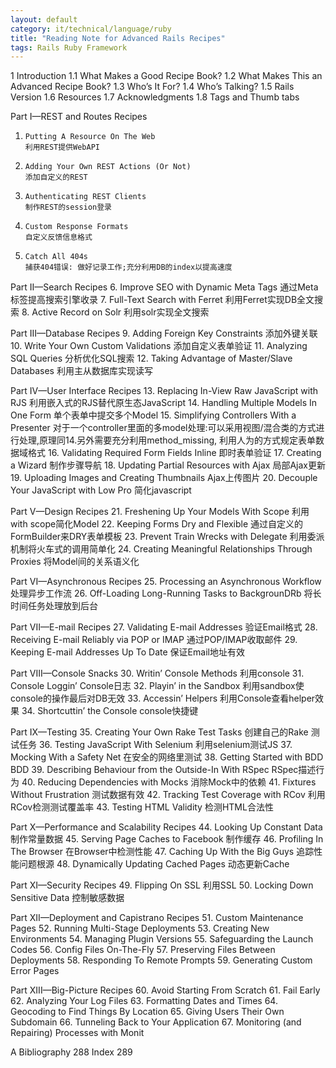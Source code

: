```yaml
---
layout: default
category: it/technical/language/ruby
title: "Reading Note for Advanced Rails Recipes"
tags: Rails Ruby Framework
---
```



1  Introduction
   1.1 What Makes a Good Recipe Book?
   1.2 What Makes This an Advanced Recipe Book?
   1.3 Who’s It For?
   1.4 Who’s Talking?
   1.5 Rails Version
   1.6 Resources
   1.7 Acknowledgments
   1.8 Tags and Thumb tabs

Part I—REST and Routes Recipes
   1.     Putting A Resource On The Web
          利用REST提供WebAPI
   2.     Adding Your Own REST Actions (Or Not)
          添加自定义的REST
   3.     Authenticating REST Clients
          制作REST的session登录
   4.     Custom Response Formats
          自定义反馈信息格式
   5.     Catch All 404s
          捕获404错误: 做好记录工作;充分利用DB的index以提高速度

Part II—Search Recipes
   6.     Improve SEO with Dynamic Meta Tags
          通过Meta标签提高搜索引擎收录
   7.     Full-Text Search with Ferret
          利用Ferret实现DB全文搜索
   8.     Active Record on Solr
          利用solr实现全文搜索

Part III—Database Recipes
   9.     Adding Foreign Key Constraints
          添加外键关联
   10.    Write Your Own Custom Validations
          添加自定义表单验证
   11.    Analyzing SQL Queries
          分析优化SQL搜索
   12.    Taking Advantage of Master/Slave Databases
          利用主从数据库实现读写

Part IV—User Interface Recipes
   13.    Replacing In-View Raw JavaScript with RJS
          利用嵌入式的RJS替代原生态JavaScript
   14.    Handling Multiple Models In One Form
          单个表单中提交多个Model
   15.    Simplifying Controllers With a Presenter
          对于一个controller里面的多model处理:可以采用视图/混合类的方式进行处理,原理同14.另外需要充分利用method_missing, 利用人为的方式规定表单数据域格式
   16.    Validating Required Form Fields Inline
          即时表单验证
   17.    Creating a Wizard
          制作步骤导航
   18.    Updating Partial Resources with Ajax
          局部Ajax更新
   19.    Uploading Images and Creating Thumbnails
          Ajax上传图片
   20.    Decouple Your JavaScript with Low Pro
          简化javascript

Part V—Design Recipes
   21.    Freshening Up Your Models With Scope
          利用with scope简化Model 
   22.    Keeping Forms Dry and Flexible
          通过自定义的FormBuilder来DRY表单模板
   23.    Prevent Train Wrecks with Delegate
          利用委派机制将火车式的调用简单化
   24.    Creating Meaningful Relationships Through Proxies
          将Model间的关系语义化

Part VI—Asynchronous Recipes
   25.    Processing an Asynchronous Workflow
          处理异步工作流
   26.    Off-Loading Long-Running Tasks to BackgrounDRb
          将长时间任务处理放到后台

Part VII—E-mail Recipes
   27.    Validating E-mail Addresses
          验证Email格式
   28.    Receiving E-mail Reliably via POP or IMAP
          通过POP/IMAP收取邮件
   29.    Keeping E-mail Addresses Up To Date
          保证Email地址有效

Part VIII—Console Snacks
   30.    Writin’ Console Methods
          利用console
   31.    Console Loggin’
          Console日志
   32.    Playin’ in the Sandbox
          利用sandbox使console的操作最后对DB无效
   33.    Accessin’ Helpers
          利用Console查看helper效果
   34.    Shortcuttin’ the Console
          console快捷键

Part IX—Testing
   35.    Creating Your Own Rake Test Tasks
          创建自己的Rake 测试任务
   36.    Testing JavaScript With Selenium
          利用selenium测试JS
   37.    Mocking With a Safety Net
          在安全的网络里测试
   38.    Getting Started with BDD
          BDD
   39.    Describing Behaviour from the Outside-In With RSpec
          RSpec描述行为
   40.    Reducing Dependencies with Mocks
          消除Mock中的依赖
   41.    Fixtures Without Frustration
          测试数据有效
   42.    Tracking Test Coverage with RCov
          利用RCov检测测试覆盖率
   43.    Testing HTML Validity
          检测HTML合法性

Part X—Performance and Scalability Recipes
   44.    Looking Up Constant Data
          制作常量数据
   45.    Serving Page Caches to Facebook
          制作缓存
   46.    Profiling In The Browser
          在Browser中检测性能
   47.    Caching Up With the Big Guys
          追踪性能问题根源
   48.    Dynamically Updating Cached Pages
          动态更新Cache

Part XI—Security Recipes
   49.    Flipping On SSL
          利用SSL
   50.    Locking Down Sensitive Data
          控制敏感数据

Part XII—Deployment and Capistrano Recipes
   51.    Custom Maintenance Pages
   52.    Running Multi-Stage Deployments
   53.    Creating New Environments
   54.    Managing Plugin Versions
   55.    Safeguarding the Launch Codes
   56.    Config Files On-The-Fly
   57.    Preserving Files Between Deployments
   58.    Responding To Remote Prompts
   59.    Generating Custom Error Pages

Part XIII—Big-Picture Recipes
   60.    Avoid Starting From Scratch
   61.    Fail Early
   62.    Analyzing Your Log Files
   63.    Formatting Dates and Times
   64.    Geocoding to Find Things By Location
   65.    Giving Users Their Own Subdomain
   66.    Tunneling Back to Your Application
   67.    Monitoring (and Repairing) Processes with Monit

A Bibliography 288
  Index        289
